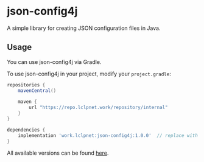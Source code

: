 # json-config4j
A simple library for creating JSON configuration files in Java.

## Usage
You can use json-config4j via Gradle.

To use json-config4j in your project, modify your `project.gradle`:
```groovy
repositories {
    mavenCentral()
    
    maven {
        url "https://repo.lclpnet.work/repository/internal"
    }
}

dependencies {
    implementation 'work.lclpnet:json-config4j:1.0.0'  // replace with your version
}
```
All available versions can be found [here](https://repo.lclpnet.work/#artifact/work.lclpnet/json-config4j).
